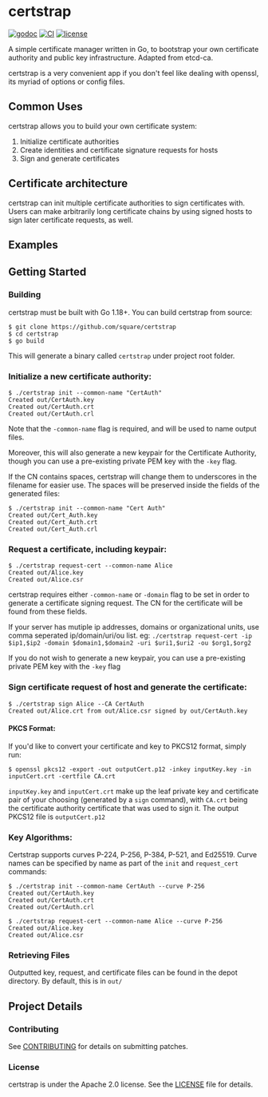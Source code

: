 # certstrap
[![godoc](http://img.shields.io/badge/godoc-certstrap-blue.svg?style=flat)](https://godoc.org/github.com/square/certstrap)
[![CI](https://github.com/square/certstrap/actions/workflows/go.yml/badge.svg)](https://github.com/square/certstrap/actions/workflows/go.yml)
[![license](http://img.shields.io/badge/license-apache_2.0-red.svg?style=flat)](https://raw.githubusercontent.com/square/certstrap/master/LICENSE)

A simple certificate manager written in Go, to bootstrap your own certificate authority and public key infrastructure.  Adapted from etcd-ca.

certstrap is a very convenient app if you don't feel like dealing with openssl, its myriad of options or config files.

## Common Uses

certstrap allows you to build your own certificate system:

1. Initialize certificate authorities
2. Create identities and certificate signature requests for hosts
3. Sign and generate certificates

## Certificate architecture

certstrap can init multiple certificate authorities to sign certificates with.  Users can make arbitrarily long certificate chains by using signed hosts to sign later certificate requests, as well.

## Examples

## Getting Started

### Building

certstrap must be built with Go 1.18+. You can build certstrap from source:

```
$ git clone https://github.com/square/certstrap
$ cd certstrap
$ go build
```

This will generate a binary called `certstrap` under project root folder.

### Initialize a new certificate authority:

```
$ ./certstrap init --common-name "CertAuth"
Created out/CertAuth.key
Created out/CertAuth.crt
Created out/CertAuth.crl
```

Note that the `-common-name` flag is required, and will be used to name output files.

Moreover, this will also generate a new keypair for the Certificate Authority,
though you can use a pre-existing private PEM key with the `-key` flag.

If the CN contains spaces, certstrap will change them to underscores in the filename for easier use.  The spaces will be preserved inside the fields of the generated files:

```
$ ./certstrap init --common-name "Cert Auth"
Created out/Cert_Auth.key
Created out/Cert_Auth.crt
Created out/Cert_Auth.crl
```

### Request a certificate, including keypair:

```
$ ./certstrap request-cert --common-name Alice
Created out/Alice.key
Created out/Alice.csr
```

certstrap requires either `-common-name` or `-domain` flag to be set in order to generate a certificate signing request.  The CN for the certificate will be found from these fields.

If your server has mutiple ip addresses, domains or organizational units, use comma seperated ip/domain/uri/ou list. eg: `./certstrap request-cert -ip $ip1,$ip2 -domain $domain1,$domain2 -uri $uri1,$uri2 -ou $org1,$org2`

If you do not wish to generate a new keypair, you can use a pre-existing private
PEM key with the `-key` flag

### Sign certificate request of host and generate the certificate:

```
$ ./certstrap sign Alice --CA CertAuth
Created out/Alice.crt from out/Alice.csr signed by out/CertAuth.key
```

#### PKCS Format:
If you'd like to convert your certificate and key to PKCS12 format, simply run:
```
$ openssl pkcs12 -export -out outputCert.p12 -inkey inputKey.key -in inputCert.crt -certfile CA.crt
```
`inputKey.key` and `inputCert.crt` make up the leaf private key and certificate pair of your choosing (generated by a `sign` command), with `CA.crt` being the certificate authority certificate that was used to sign it.  The output PKCS12 file is `outputCert.p12`

### Key Algorithms:
Certstrap supports curves P-224, P-256, P-384, P-521, and Ed25519. Curve names can be specified by name as part of the `init` and `request_cert` commands:

```
$ ./certstrap init --common-name CertAuth --curve P-256
Created out/CertAuth.key
Created out/CertAuth.crt
Created out/CertAuth.crl

$ ./certstrap request-cert --common-name Alice --curve P-256
Created out/Alice.key
Created out/Alice.csr
```

### Retrieving Files

Outputted key, request, and certificate files can be found in the depot directory.
By default, this is in `out/`


## Project Details

### Contributing

See [CONTRIBUTING](CONTRIBUTING.md) for details on submitting patches.

### License

certstrap is under the Apache 2.0 license. See the [LICENSE](LICENSE) file for details.
